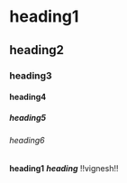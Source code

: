 # heading1
## heading2
### heading3
#### heading4
##### heading5
###### heading6
**heading1**
***heading***
!!vignesh!!

